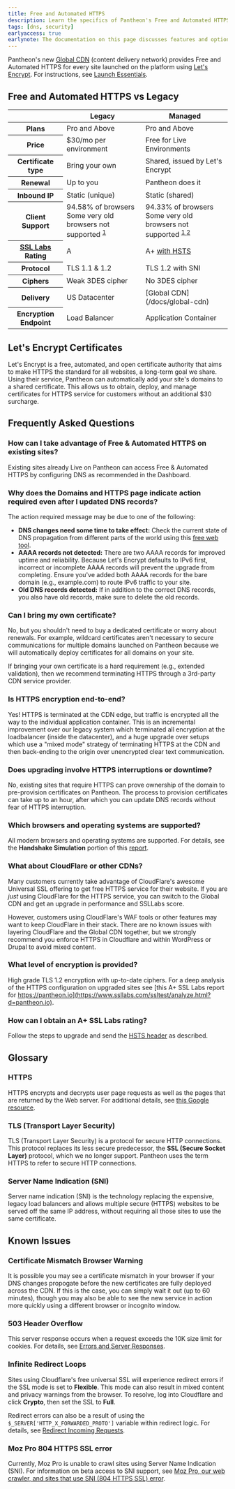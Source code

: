 ```yaml
---
title: Free and Automated HTTPS
description: Learn the specifics of Pantheon's Free and Automated HTTPS, powered by Let's Encrypt
tags: [dns, security]
earlyaccess: true
earlynote: The documentation on this page discusses features and options that are not available across the entire platform.
---
```

Pantheon's new [Global CDN](/docs/global-cdn) (content delivery network) provides Free and Automated HTTPS for every site launched on the platform using [Let's Encrypt](https://letsencrypt.org). For instructions, see [Launch Essentials](/docs/guides/launch/).

## Free and Automated HTTPS vs Legacy
<table class="table  table-bordered table-responsive">
  <thead>
    <tr>
      <th></th>
      <th>Legacy</th>
      <th>Managed</th>
    </tr>
  </thead>
  <tbody>
    <tr>
      <th>Plans</th>
      <td>Pro and Above</td>
      <td>Pro and Above</td>
    </tr>
    <tr>
      <th>Price</th>
      <td>$30/mo per environment</td>
      <td>Free for Live Environments</td>
    </tr>
    <tr>
      <th>Certificate type</th>
      <td>Bring your own</td>
      <td>Shared, issued by Let's Encrypt</td>
    </tr>
    <tr>
      <th>Renewal</th>
      <td>Up to you</td>
      <td>Pantheon does it</td>
    </tr>
    <tr>
      <th>Inbound IP</th>
      <td>Static (unique)</td>
      <td>Static (shared)</td>
    </tr>
    <tr>
      <th>Client Support</th>
      <td>94.58% of browsers<br />Some very old browsers not supported
      <sup><a href="https://caniuse.com/#search=TLS%201.1">1</a></sup></td>
      <td>94.33% of browsers<br />Some very old browsers not supported
      <sup><a href="https://caniuse.com/#search=TLS%201.2">1 <a href="https://caniuse.com/#search=SNI">2</a></sup></td>
    </tr>
    <tr>
      <th><a href="https://www.ssllabs.com/ssltest/">SSL Labs</a> Rating</th>
      <td>A</td>
      <td>A+ <a href="/docs/hsts/">with HSTS</a></td>
    </tr>
    <tr>
      <th>Protocol</th>
      <td>TLS 1.1 & 1.2</td>
      <td>TLS 1.2 with SNI</td>
    </tr>
    <tr>
      <th>Ciphers</th>
      <td>Weak 3DES cipher</td>
      <td>No 3DES cipher</td>
    </tr>
    <tr>
      <th>Delivery</th>
      <td>US Datacenter</td>
      <td markdown="1">[Global CDN](/docs/global-cdn)</td>
    </tr>
    <tr>
      <th>Encryption Endpoint</th>
      <td>Load Balancer</td>
      <td>Application Container</td>
    </tr>
  </tbody>
</table>

## Let's Encrypt Certificates
Let's Encrypt is a free, automated, and open certificate authority that aims to make HTTPS the standard for all websites, a long-term goal we share. Using their service, Pantheon can automatically add your site's domains to a shared certificate. This allows us to obtain, deploy, and manage certificates for HTTPS service for customers without an additional $30 surcharge.

## Frequently Asked Questions
### How can I take advantage of Free & Automated HTTPS on existing sites?
Existing sites already Live on Pantheon can access Free & Automated HTTPS by configuring DNS as recommended in the Dashboard.

### Why does the Domains and HTTPS page indicate action required even after I updated DNS records?
The action required message may be due to one of the following:

  - **DNS changes need some time to take effect:** Check the current state of DNS propagation from different parts of the world using this [free web tool](https://www.whatsmydns.net/).
  -  **AAAA records not detected:** There are two AAAA records for improved uptime and reliability. Because Let's Encrypt defaults to IPv6 first, incorrect or incomplete AAAA records will prevent the upgrade from completing. Ensure you've added both AAAA records for the bare domain (e.g., example.com) to route IPv6 traffic to your site.
  - **Old DNS records detected:** If in addition to the correct DNS records, you also have old records, make sure to delete the old records.

### Can I bring my own certificate?
No, but you shouldn't need to buy a dedicated certificate or worry about renewals. For example, wildcard certificates aren't necessary to secure communications for multiple domains launched on Pantheon because we will automatically deploy certificates for all domains on your site.

If bringing your own certificate is a hard requirement (e.g., extended validation), then we recommend terminating HTTPS through a 3rd-party CDN service provider.

### Is HTTPS encryption end-to-end?
Yes! HTTPS is terminated at the CDN edge, but traffic is encrypted all the way to the individual application container. This is an incremental improvement over our legacy system which terminated all encryption at the loadbalancer (inside the datacenter), and a huge upgrade over setups which use a "mixed mode" strategy of terminating HTTPS at the CDN and then back-ending to the origin over unencrypted clear text communication.

### Does upgrading involve HTTPS interruptions or downtime?
No, existing sites that require HTTPS can prove ownership of the domain to pre-provision certificates on Pantheon. The process to provision  certificates can take up to an hour, after which you can update DNS records without fear of HTTPS interruption.


### Which browsers and operating systems are supported?
All modern browsers and operating systems are supported. For details, see the **Handshake Simulation** portion of this [report](https://www.ssllabs.com/ssltest/analyze.html?d=pantheon.io).

### What about CloudFlare or other CDNs?
Many customers currently take advantage of CloudFlare's awesome Universal SSL offering to get free HTTPS service for their website. If you are _just_ using CloudFlare for the HTTPS service, you can switch to the Global CDN and get an upgrade in performance and SSLLabs score.

However, customers using CloudFlare's WAF tools or other features may want to keep CloudFlare in their stack. There are no known issues with layering CloudFlare and the Global CDN together, but we strongly recommend you enforce HTTPS in Cloudflare and within WordPress or Drupal to avoid mixed content.

### What level of encryption is provided?
High grade TLS 1.2 encryption with up-to-date ciphers. For a deep analysis of the HTTPS configuration on upgraded sites see [this A+ SSL Labs report for https://pantheon.io](https://www.ssllabs.com/ssltest/analyze.html?d=pantheon.io).

### How can I obtain an A+ SSL Labs rating?
Follow the steps to upgrade and send the [HSTS header](/docs/hsts/) as described.

## Glossary

### HTTPS
HTTPS encrypts and decrypts user page requests as well as the pages that are returned by the Web server. For additional details, see [this Google resource](https://support.google.com/webmasters/answer/6073543?hl=en).

### TLS (Transport Layer Security)
TLS (Transport Layer Security) is a protocol for secure HTTP connections. This protocol replaces its less secure predecessor, the **SSL (Secure Socket Layer)** protocol, which we no longer support. Pantheon uses the term HTTPS to refer to secure HTTP connections.

### Server Name Indication (SNI)
Server name indication (SNI) is the technology replacing the expensive, legacy load balancers and allows multiple secure (HTTPS) websites to be served off the same IP address, without requiring all those sites to use the same certificate.

## Known Issues

### Certificate Mismatch Browser Warning
It is possible you may see a certificate mismatch in your browser if your DNS changes propogate before the new certificates are fully deployed across the CDN. If this is the case, you can simply wait it out (up to 60 minutes), though you may also be able to see the new service in action more quickly using a different browser or incognito window.

### 503 Header Overflow
This server response occurs when a request exceeds the 10K size limit for cookies. For details, see [Errors and Server Responses](/docs/errors-and-server-responses#503-header-overflow).

### Infinite Redirect Loops
Sites using Cloudflare's free universal SSL will experience redirect errors if the SSL mode is set to **Flexible**. This mode can also result in mixed content and privacy warnings from the browser. To resolve, log into Cloudflare and click **Crypto**, then set the SSL to **Full**.

Redirect errors can also be a result of using the ` $_SERVER['HTTP_X_FORWARDED_PROTO']` variable within redirect logic. For details, see [Redirect Incoming Requests](/docs/redirects/#troubleshooting).

### Moz Pro 804 HTTPS SSL error
Currently, Moz Pro is unable to crawl sites using Server Name Indication (SNI). For information on beta access to SNI support, see [Moz Pro, our web crawler, and sites that use SNI (804 HTTPS SSL) error](https://moz.com/community/q/moz-pro-our-web-crawler-and-sites-that-use-sni).
